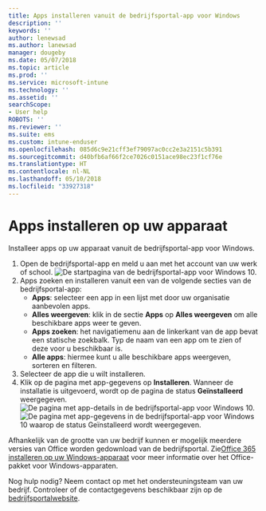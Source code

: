 ```yaml
---
title: Apps installeren vanuit de bedrijfsportal-app voor Windows
description: ''
keywords: ''
author: lenewsad
ms.author: lanewsad
manager: dougeby
ms.date: 05/07/2018
ms.topic: article
ms.prod: ''
ms.service: microsoft-intune
ms.technology: ''
ms.assetid: ''
searchScope:
- User help
ROBOTS: ''
ms.reviewer: ''
ms.suite: ems
ms.custom: intune-enduser
ms.openlocfilehash: 085d6c9e21cff3ef79097ac0cc2e3a2151c5b391
ms.sourcegitcommit: d40bfb6af66f2ce7026c0151ace98ec23f1cf76e
ms.translationtype: HT
ms.contentlocale: nl-NL
ms.lasthandoff: 05/10/2018
ms.locfileid: "33927318"
---
```

# <a name="install-apps-on-your-device"></a>Apps installeren op uw apparaat
Installeer apps op uw apparaat vanuit de bedrijfsportal-app voor Windows.

1. Open de bedrijfsportal-app en meld u aan met het account van uw werk of school.
![De startpagina van de bedrijfsportal-app voor Windows 10.](./media/RS1_AppDetailsPage_Installed_03.png)
2. Apps zoeken en installeren vanuit een van de volgende secties van de bedrijfsportal-app:
    * **Apps**: selecteer een app in een lijst met door uw organisatie aanbevolen apps. 
    * **Alles weergeven**: klik in de sectie **Apps** op **Alles weergeven** om alle beschikbare apps weer te geven.
    * **Apps zoeken**: het navigatiemenu aan de linkerkant van de app bevat een statische zoekbalk. Typ de naam van een app om te zien of deze voor u beschikbaar is.
    * **Alle apps**: hiermee kunt u alle beschikbare apps weergeven, sorteren en filteren.
3. Selecteer de app die u wilt installeren.
4. Klik op de pagina met app-gegevens op **Installeren**. Wanneer de installatie is uitgevoerd, wordt op de pagina de status **Geïnstalleerd** weergegeven.
![De pagina met app-details in de bedrijfsportal-app voor Windows 10.](./media/RS1_AppDetailsPage_Installed_02.png)  
![De pagina met app-gegevens in de bedrijfsportal-app voor Windows 10 waarop de status Geïnstalleerd wordt weergegeven.](./media/RS1_AppDetailsPage_Installed_01.png)    

 Afhankelijk van de grootte van uw bedrijf kunnen er mogelijk meerdere versies van Office worden gedownload van de bedrijfsportal. Zie[Office 365 installeren op uw Windows-apparaat](./install-office-windows.md) voor meer informatie over het Office-pakket voor Windows-apparaten.

Nog hulp nodig? Neem contact op met het ondersteuningsteam van uw bedrijf. Controleer of de contactgegevens beschikbaar zijn op de [bedrijfsportalwebsite](https://portal.manage.microsoft.com#HelpDeskDialog).
